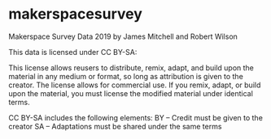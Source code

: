 # makerspacesurvey
Makerspace Survey Data 2019 by James Mitchell and Robert Wilson

This data is licensed under CC BY-SA: 

This license allows reusers to distribute, remix, adapt, and build upon the material in any medium or format, so long as attribution is given to the creator. The license allows for commercial use. If you remix, adapt, or build upon the material, you must license the modified material under identical terms.

CC BY-SA includes the following elements:
BY – Credit must be given to the creator
SA – Adaptations must be shared under the same terms
